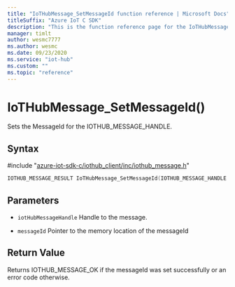 ```yaml
---                             
title: "IoTHubMessage_SetMessageId function reference | Microsoft Docs" 
titleSuffix: "Azure IoT C SDK"            
description: "This is the function reference page for the IoTHubMessage_SetMessageId() function in the Azure IoT C SDK. This SDK is used with Azure IoT Hub and Azure IoT Hub Device Provisioning Service"            
manager: timlt                 
author: wesmc7777              
ms.author: wesmc               
ms.date: 09/23/2020                    
ms.service: "iot-hub"             
ms.custom: ""                
ms.topic: "reference"        
---                            
```


# IoTHubMessage_SetMessageId()

Sets the MessageId for the IOTHUB_MESSAGE_HANDLE.

## Syntax

\#include "[azure-iot-sdk-c/iothub_client/inc/iothub_message.h](../iothub-message-h.md)"  
```C
IOTHUB_MESSAGE_RESULT IoTHubMessage_SetMessageId(IOTHUB_MESSAGE_HANDLE  MU_C2);
```

## Parameters
* `iotHubMessageHandle` Handle to the message. 

* `messageId` Pointer to the memory location of the messageId

## Return Value
Returns IOTHUB_MESSAGE_OK if the messageId was set successfully or an error code otherwise.

